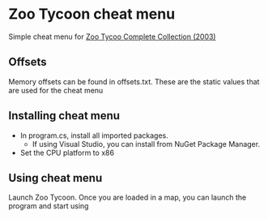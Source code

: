 # Zoo Tycoon cheat menu

Simple cheat menu for [Zoo Tycoo Complete Collection (2003)](https://www.myabandonware.com/game/zoo-tycoon-complete-collection-dzx)

## Offsets

Memory offsets can be found in offsets.txt. These are the static values that are used for the cheat menu

## Installing cheat menu

- In program.cs, install all imported packages.
  - If using Visual Studio, you can install from NuGet Package Manager.
- Set the CPU platform to x86

## Using cheat menu

Launch Zoo Tycoon.
Once you are loaded in a map, you can launch the program and start using

